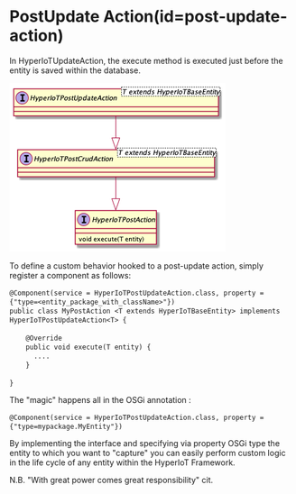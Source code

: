 # PostUpdate Action(id=post-update-action)

In HyperIoTUpdateAction, the execute method is executed just before the entity is saved within the database. 

![Pre Save Action Class Hierarchy](../../images/crud-pre-post-actions/post-update-action.png)

To define a custom behavior hooked to a post-update action, simply register a component as follows:

```
@Component(service = HyperIoTPostUpdateAction.class, property = {"type=<entity_package_with_className>"})
public class MyPostAction <T extends HyperIoTBaseEntity> implements HyperIoTPostUpdateAction<T> {

    @Override
    public void execute(T entity) {
      ....
    }

}
```

The "magic" happens all in the OSGi annotation :

```
@Component(service = HyperIoTPostUpdateAction.class, property = {"type=mypackage.MyEntity"})
```

By implementing the interface and specifying via property OSGi type the entity to which you want to "capture" you can easily perform custom logic in the life cycle of any entity within the HyperIoT Framework.

N.B. "With great power comes great responsibility" cit.